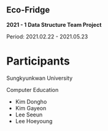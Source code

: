 ## Eco-Fridge
**2021 - 1 Data Structure Team Project**

Period: 2021.02.22 - 2021.05.23

# Participants
Sungkyunkwan University

Computer Education
- Kim Dongho
- Kim Gayeon
- Lee Seeun
- Lee Hoeyoung
